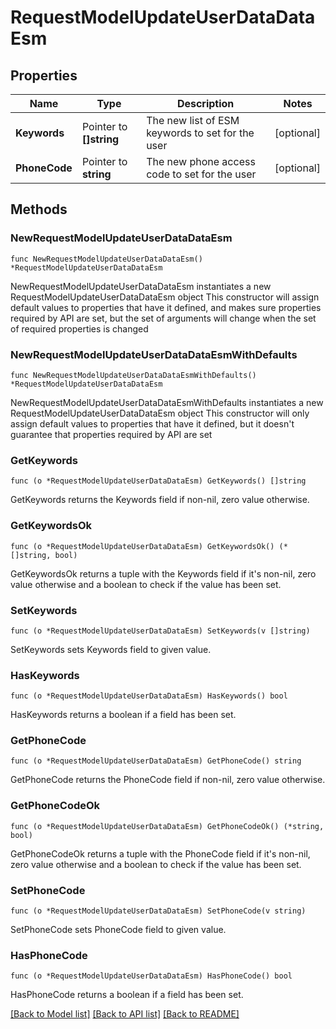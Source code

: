 # RequestModelUpdateUserDataDataEsm

## Properties

Name | Type | Description | Notes
------------ | ------------- | ------------- | -------------
**Keywords** | Pointer to **[]string** | The new list of ESM keywords to set for the user | [optional] 
**PhoneCode** | Pointer to **string** | The new phone access code to set for the user | [optional] 

## Methods

### NewRequestModelUpdateUserDataDataEsm

`func NewRequestModelUpdateUserDataDataEsm() *RequestModelUpdateUserDataDataEsm`

NewRequestModelUpdateUserDataDataEsm instantiates a new RequestModelUpdateUserDataDataEsm object
This constructor will assign default values to properties that have it defined,
and makes sure properties required by API are set, but the set of arguments
will change when the set of required properties is changed

### NewRequestModelUpdateUserDataDataEsmWithDefaults

`func NewRequestModelUpdateUserDataDataEsmWithDefaults() *RequestModelUpdateUserDataDataEsm`

NewRequestModelUpdateUserDataDataEsmWithDefaults instantiates a new RequestModelUpdateUserDataDataEsm object
This constructor will only assign default values to properties that have it defined,
but it doesn't guarantee that properties required by API are set

### GetKeywords

`func (o *RequestModelUpdateUserDataDataEsm) GetKeywords() []string`

GetKeywords returns the Keywords field if non-nil, zero value otherwise.

### GetKeywordsOk

`func (o *RequestModelUpdateUserDataDataEsm) GetKeywordsOk() (*[]string, bool)`

GetKeywordsOk returns a tuple with the Keywords field if it's non-nil, zero value otherwise
and a boolean to check if the value has been set.

### SetKeywords

`func (o *RequestModelUpdateUserDataDataEsm) SetKeywords(v []string)`

SetKeywords sets Keywords field to given value.

### HasKeywords

`func (o *RequestModelUpdateUserDataDataEsm) HasKeywords() bool`

HasKeywords returns a boolean if a field has been set.

### GetPhoneCode

`func (o *RequestModelUpdateUserDataDataEsm) GetPhoneCode() string`

GetPhoneCode returns the PhoneCode field if non-nil, zero value otherwise.

### GetPhoneCodeOk

`func (o *RequestModelUpdateUserDataDataEsm) GetPhoneCodeOk() (*string, bool)`

GetPhoneCodeOk returns a tuple with the PhoneCode field if it's non-nil, zero value otherwise
and a boolean to check if the value has been set.

### SetPhoneCode

`func (o *RequestModelUpdateUserDataDataEsm) SetPhoneCode(v string)`

SetPhoneCode sets PhoneCode field to given value.

### HasPhoneCode

`func (o *RequestModelUpdateUserDataDataEsm) HasPhoneCode() bool`

HasPhoneCode returns a boolean if a field has been set.


[[Back to Model list]](../README.md#documentation-for-models) [[Back to API list]](../README.md#documentation-for-api-endpoints) [[Back to README]](../README.md)


